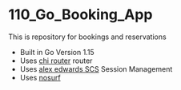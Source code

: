 # 110_Go_Booking_App

This is repository for bookings and reservations

- Built in Go Version 1.15
- Uses [chi router](https://github.com/go-chi/chi/v5) router
- Uses  [alex edwards SCS](https://github.com/alexedwards/scs/v2) Session Management
- Uses  [nosurf](https://github.com/justinas/nosurf)
